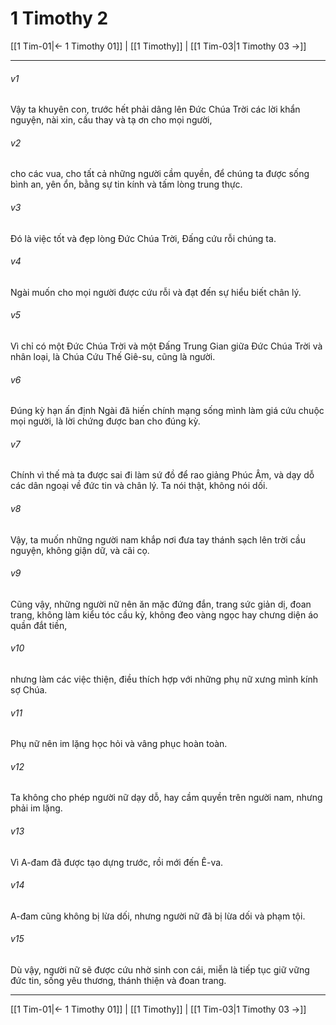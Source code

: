 # 1 Timothy 2

[[1 Tim-01|← 1 Timothy 01]] | [[1 Timothy]] | [[1 Tim-03|1 Timothy 03 →]]
***



###### v1 
Vậy ta khuyên con, trước hết phải dâng lên Đức Chúa Trời các lời khẩn nguyện, nài xin, cầu thay và tạ ơn cho mọi người, 

###### v2 
cho các vua, cho tất cả những người cầm quyền, để chúng ta được sống bình an, yên ổn, bằng sự tin kính và tấm lòng trung thực. 

###### v3 
Đó là việc tốt và đẹp lòng Đức Chúa Trời, Đấng cứu rỗi chúng ta. 

###### v4 
Ngài muốn cho mọi người được cứu rỗi và đạt đến sự hiểu biết chân lý. 

###### v5 
Vì chỉ có một Đức Chúa Trời và một Đấng Trung Gian giữa Đức Chúa Trời và nhân loại, là Chúa Cứu Thế Giê-su, cũng là người. 

###### v6 
Đúng kỳ hạn ấn định Ngài đã hiến chính mạng sống mình làm giá cứu chuộc mọi người, là lời chứng được ban cho đúng kỳ. 

###### v7 
Chính vì thế mà ta được sai đi làm sứ đồ để rao giảng Phúc Âm, và dạy dỗ các dân ngoại về đức tin và chân lý. Ta nói thật, không nói dối. 

###### v8 
Vậy, ta muốn những người nam khắp nơi đưa tay thánh sạch lên trời cầu nguyện, không giận dữ, và cãi cọ. 

###### v9 
Cũng vậy, những người nữ nên ăn mặc đứng đắn, trang sức giản dị, đoan trang, không làm kiểu tóc cầu kỳ, không đeo vàng ngọc hay chưng diện áo quần đắt tiền, 

###### v10 
nhưng làm các việc thiện, điều thích hợp với những phụ nữ xưng mình kính sợ Chúa. 

###### v11 
Phụ nữ nên im lặng học hỏi và vâng phục hoàn toàn. 

###### v12 
Ta không cho phép người nữ dạy dỗ, hay cầm quyền trên người nam, nhưng phải im lặng. 

###### v13 
Vì A-đam đã được tạo dựng trước, rồi mới đến Ê-va. 

###### v14 
A-đam cũng không bị lừa dối, nhưng người nữ đã bị lừa dối và phạm tội. 

###### v15 
Dù vậy, người nữ sẽ được cứu nhờ sinh con cái, miễn là tiếp tục giữ vững đức tin, sống yêu thương, thánh thiện và đoan trang.

***
[[1 Tim-01|← 1 Timothy 01]] | [[1 Timothy]] | [[1 Tim-03|1 Timothy 03 →]]
